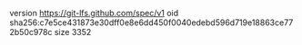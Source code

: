 version https://git-lfs.github.com/spec/v1
oid sha256:c7e5ce431873e30dff0e8e6dd450f0040edebd596d719e18863ce772b50c978c
size 3352
